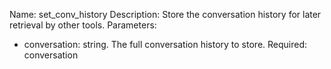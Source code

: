 Name: set_conv_history
Description: Store the conversation history for later retrieval by other tools.
Parameters:
- conversation: string. The full conversation history to store.
Required: conversation 
